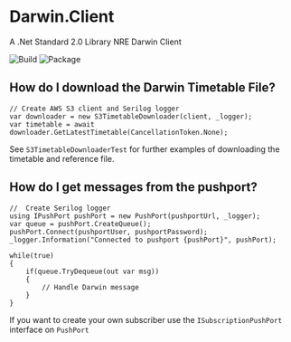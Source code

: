 # Darwin.Client
A .Net Standard 2.0 Library NRE Darwin Client

![Build](https://github.com/phils0/DarwinClient/actions/workflows/build.yml/badge.svg)
![Package](https://github.com/phils0/DarwinClient/actions/workflows/package.yml/badge.svg)

## How do I download the Darwin Timetable File?
 
```
// Create AWS S3 client and Serilog logger
var downloader = new S3TimetableDownloader(client, _logger);
var timetable = await downloader.GetLatestTimetable(CancellationToken.None);
```
 
See `S3TimetableDownloaderTest` for further examples of downloading the timetable and reference file.

## How do I get messages from the pushport?
 
```
//  Create Serilog logger
using IPushPort pushPort = new PushPort(pushportUrl, _logger);
var queue = pushPort.CreateQueue();
pushPort.Connect(pushportUser, pushportPassword);
_logger.Information("Connected to pushport {pushPort}", pushPort);
            
while(true)
{
    if(queue.TryDequeue(out var msg))
    {
        // Handle Darwin message
    }
}
```

If you want to create your own subscriber use the `ISubscriptionPushPort` interface on `PushPort`